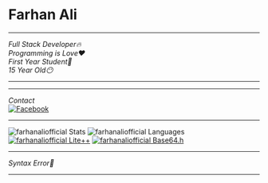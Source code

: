 # Farhan Ali
___
_*Full Stack Developer*🔥_<br>
_*Programming is Love*❤️_<br>
_*First Year Student*🌚_<br>
_*15 Year Old*😶_<br>
___
___
_Contact_<br>
[![Facebook](https://img.shields.io/badge/Facebook-Farhan%20Ali-blue?style=flat-square&logo=facebook)](https://www.facebook.com/farhan.ali.0001)
___
![farhanaliofficial Stats](https://github-readme-stats.vercel.app/api?username=farhanaliofficial&show_icons=true&theme=dracula)
![farhanaliofficial Languages](https://github-readme-stats.vercel.app/api/top-langs/?username=farhanaliofficial&theme=dracula)
[![farhanaliofficial Lite++](https://github-readme-stats.vercel.app/api/pin/?username=farhanaliofficial&repo=Lite&show_owner=true&theme=dracula)](https://github.com/farhanaliofficial/Lite)
[![farhanaliofficial Base64.h](https://github-readme-stats.vercel.app/api/pin/?username=farhanaliofficial&repo=Base64.h&show_owner=true&theme=dracula)](https://github.com/farhanaliofficial/Base64.h)
___
_*Syntax Error*🤧_
___
